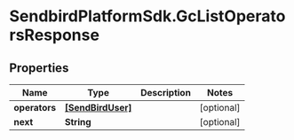 # SendbirdPlatformSdk.GcListOperatorsResponse

## Properties

Name | Type | Description | Notes
------------ | ------------- | ------------- | -------------
**operators** | [**[SendBirdUser]**](SendBirdUser.md) |  | [optional] 
**next** | **String** |  | [optional] 


